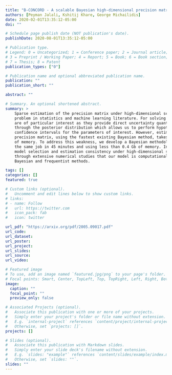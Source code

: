```yaml
---
title: "B-CONCORD - A scalable Bayesian high-dimensional precision matrix estimation procedure"
authors: [Peyman Jalali, Kshitij Khare, George Michailidis]
date: 2020-02-01T13:35:12-05:00
doi: ""

# Schedule page publish date (NOT publication's date).
publishDate: 2020-08-01T13:35:12-05:00

# Publication type.
# Legend: 0 = Uncategorized; 1 = Conference paper; 2 = Journal article;
# 3 = Preprint / Working Paper; 4 = Report; 5 = Book; 6 = Book section;
# 7 = Thesis; 8 = Patent
publication_types: ["0"]

# Publication name and optional abbreviated publication name.
publication: ""
publication_short: ""

abstract: ""

# Summary. An optional shortened abstract.
summary: >
    Sparse estimation of the precision matrix under high-dimensional scaling constitutes a canonical
    problem in statistics and machine learning literature. For solving this problem, Bayesian methods
    are of particular interest as they provide direct uncertainty quantification of the model parameters
    through the posterior distribution which allows us to perform hypotheses testing and/or construct
    confidence intervals for the parameters of interest. However, estimating a medium size (1000 by 1000)
    precision matrix, using the fastest existing Bayesian method, takes over 285 days and over 50 Gb
    of memory. To address this weakness, we develop a Bayesian methodology which does
    the same job in 45 minutes and using less than 0.4 Gb of memory. In addition to establishing
    model selection and estimation consistency under high-dimensional scaling, we demonstrate
    through extensive numerical studies that our model is computationally more accurate than existing
    Bayesian and frequentist methods.

tags: []
categories: []
featured: true

# Custom links (optional).
#   Uncomment and edit lines below to show custom links.
# links:
# - name: Follow
#   url: https://twitter.com
#   icon_pack: fab
#   icon: twitter

url_pdf: "https://arxiv.org/pdf/2005.09017.pdf"
url_code:
url_dataset:
url_poster:
url_project:
url_slides:
url_source:
url_video:

# Featured image
# To use, add an image named `featured.jpg/png` to your page's folder. 
# Focal points: Smart, Center, TopLeft, Top, TopRight, Left, Right, BottomLeft, Bottom, BottomRight.
image:
  caption: ""
  focal_point: ""
  preview_only: false

# Associated Projects (optional).
#   Associate this publication with one or more of your projects.
#   Simply enter your project's folder or file name without extension.
#   E.g. `internal-project` references `content/project/internal-project/index.md`.
#   Otherwise, set `projects: []`.
projects: []

# Slides (optional).
#   Associate this publication with Markdown slides.
#   Simply enter your slide deck's filename without extension.
#   E.g. `slides: "example"` references `content/slides/example/index.md`.
#   Otherwise, set `slides: ""`.
slides: ""
---
```

